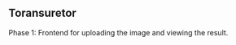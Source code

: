Toransuretor
-----------------------------------------------------------------
Phase 1:
Frontend for uploading the image and viewing the result.
